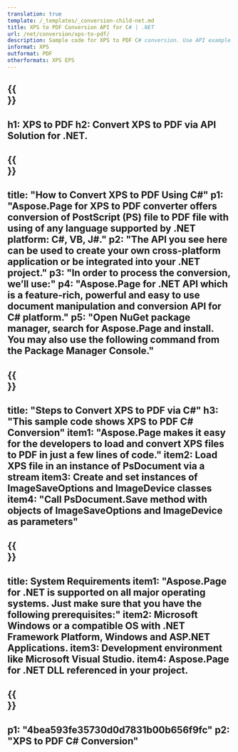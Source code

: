 ```yaml
---
translation: true
template: /_templates/_conversion-child-net.md
title: XPS to PDF Conversion API for C# | .NET
url: /net/conversion/xps-to-pdf/ 
description: Sample code for XPS to PDF C# conversion. Use API example code for batch XPS files to PDF conversion within VB.NET, Asp.NET or any .NET based application.
informat: XPS
outformat: PDF
otherformats: XPS EPS
---
```


{{<section banner>}}
---
h1: XPS to PDF
h2: Convert XPS to PDF via API Solution for .NET.
---

{{<section overview>}}
---
title: "How to Convert XPS to PDF Using C#"
p1: "Aspose.Page for XPS to PDF converter offers conversion of PostScript (PS) file to PDF file with using of any language supported by .NET platform: C#, VB, J#."
p2: "The API you see here can be used to create your own cross-platform application or be integrated into your .NET project."
p3: "In order to process the conversion, we’ll use:"
p4: "Aspose.Page for .NET API which is a feature-rich, powerful and easy to use document manipulation and conversion API for C# platform."
p5: "Open NuGet package manager, search for Aspose.Page and install. You may also use the following command from the Package Manager Console."
---

{{<section feature1>}}
---
title: "Steps to Convert XPS to PDF via C#"
h3: "This sample code shows XPS to PDF C# Conversion"
item1: "Aspose.Page makes it easy for the developers to load and convert XPS files to PDF in just a few lines of code."
item2: Load XPS file in an instance of PsDocument via a stream
item3: Create and set instances of ImageSaveOptions and ImageDevice classes
item4: "Call PsDocument.Save method with objects of ImageSaveOptions and ImageDevice as parameters"
---

{{<section feature2>}}
---
title: System Requirements
item1: "Aspose.Page for .NET is supported on all major operating systems. Just make sure that you have the following prerequisites:"
item2: Microsoft Windows or a compatible OS with .NET Framework Platform, Windows and ASP.NET Applications.
item3: Development environment like Microsoft Visual Studio.
item4: Aspose.Page for .NET DLL referenced in your project.
---

{{<section gist>}}
---
p1: "4bea593fe35730d0d7831b00b656f9fc"
p2: "XPS to PDF C# Conversion"
---
